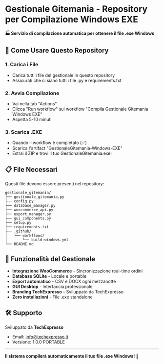 # Gestionale Gitemania - Repository per Compilazione Windows EXE

**🏭 Servizio di compilazione automatica per ottenere il file .exe Windows**

## 🎯 Come Usare Questo Repository

### 1. Carica i File
- Carica tutti i file del gestionale in questo repository
- Assicurati che ci siano tutti i file .py e requirements.txt

### 2. Avvia Compilazione
- Vai nella tab "Actions"
- Clicca "Run workflow" sul workflow "Compila Gestionale Gitemania Windows EXE"
- Aspetta 5-10 minuti

### 3. Scarica .EXE
- Quando il workflow è completato (✅)
- Scarica l'artifact "GestionaleGitemania-Windows-EXE"
- Estrai il ZIP e trovi il tuo GestionaleGitemania.exe!

## 📋 File Necessari

Questi file devono essere presenti nel repository:

```
gestionale_gitemania/
├── gestionale_gitemania.py
├── config.py  
├── database_manager.py
├── woocommerce_api.py
├── export_manager.py
├── gui_components.py
├── setup.py
├── requirements.txt
├── .github/
│   └── workflows/
│       └── build-windows.yml
└── README.md
```

## 🚀 Funzionalità del Gestionale

- **Integrazione WooCommerce** - Sincronizzazione real-time ordini
- **Database SQLite** - Locale e portable
- **Export automatico** - CSV e DOCX ogni mezzanotte
- **GUI Desktop** - Interfaccia professionale
- **Branding TechExpresso** - Sviluppato da TechExpresso
- **Zero installazioni** - File .exe standalone

## 🛠️ Supporto

Sviluppato da **TechExpresso**
- Email: info@techexpresso.it
- Versione: 1.0.0 PORTABLE

---

**Il sistema compilerà automaticamente il tuo file .exe Windows!** 🎉